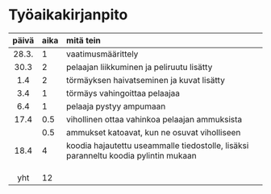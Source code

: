 # Työaikakirjanpito

| päivä | aika | mitä tein  |
| :----:|:-----| :-----|
| 28.3. | 1    | vaatimusmäärittely |
| 30.3  | 2    | pelaajan liikkuminen ja peliruutu lisätty |
| 1.4   | 2    | törmäyksen haivatseminen ja kuvat lisätty |
| 3.4   | 1    | törmäys vahingoittaa pelaajaa |
| 6.4   | 1    | pelaaja pystyy ampumaan |
| 17.4  | 0.5  | vihollinen ottaa vahinkoa pelaajan ammuksista |
|       | 0.5  | ammukset katoavat, kun ne osuvat viholliseen |
| 18.4  | 4    | koodia hajautettu useammalle tiedostolle, lisäksi paranneltu koodia pylintin mukaan |
|       |      | |
|       |      | |
|       |      | |
| yht   | 12   | | 
